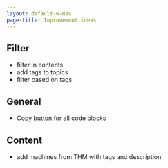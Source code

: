 ```yaml
---
layout: default-w-nav
page-title: Improvement ideas
---
```


## Filter
* filter in contents
* add tags to topics
* filter based on tags

## General
* Copy button for all code blocks

## Content
* add machines from THM with tags and description
